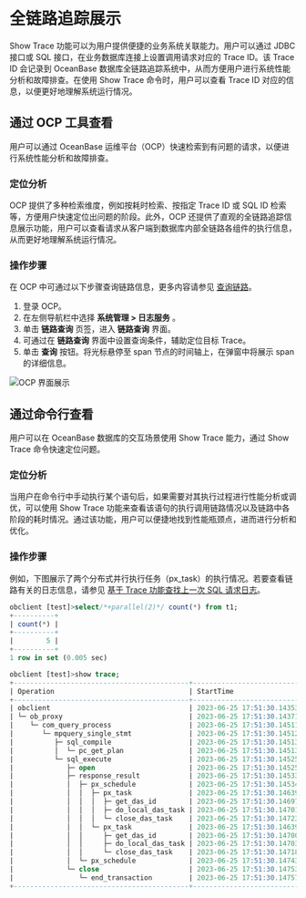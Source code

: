 # 全链路追踪展示

Show Trace 功能可以为用户提供便捷的业务系统关联能力。用户可以通过 JDBC 接口或 SQL 接口，在业务数据库连接上设置调用请求对应的 Trace ID。该 Trace ID 会记录到 OceanBase 数据库全链路追踪系统中，从而方便用户进行系统性能分析和故障排查。在使用 Show Trace 命令时，用户可以查看 Trace ID 对应的信息，以便更好地理解系统运行情况。

## 通过 OCP 工具查看

用户可以通过 OceanBase 运维平台（OCP）快速检索到有问题的请求，以便进行系统性能分析和故障排查。

### 定位分析

OCP 提供了多种检索维度，例如按耗时检索、按指定 Trace ID 或 SQL ID 检索等，方便用户快速定位出问题的阶段。此外，OCP 还提供了直观的全链路追踪信息展示功能，用户可以查看请求从客户端到数据库内部全链路各组件的执行信息，从而更好地理解系统运行情况。

### 操作步骤

在 OCP 中可通过以下步骤查询链路信息，更多内容请参见 [查询链路](https://www.oceanbase.com/docs/enterprise-oceanbase-ocp-cn-10000000002100810)。

1. 登录 OCP。
2. 在左侧导航栏中选择 **系统管理 > 日志服务** 。
3. 单击 **链路查询** 页签，进入 **链路查询** 界面。
4. 可通过在 **链路查询** 界面中设置查询条件，辅助定位目标 Trace。
5. 单击 **查询** 按钮。将光标悬停至 span 节点的时间轴上，在弹窗中将展示 span 的详细信息。

![OCP 界面展示](https://obbusiness-private.oss-cn-shanghai.aliyuncs.com/doc/img/ocp/%E9%93%BE%E8%B7%AF%E8%AF%A6%E6%83%851.png)

## 通过命令行查看

用户可以在 OceanBase 数据库的交互场景使用 Show Trace 能力，通过 Show Trace 命令快速定位问题。

### 定位分析

当用户在命令行中手动执行某个语句后，如果需要对其执行过程进行性能分析或调优，可以使用  Show Trace 功能来查看该语句的执行调用链路情况以及链路中各阶段的耗时情况。通过该功能，用户可以便捷地找到性能瓶颈点，进而进行分析和优化。

### 操作步骤

例如，下图展示了两个分布式并行执行任务（px_task）的执行情况。若要查看链路有关的日志信息，请参见 [基于 Trace 功能查找上一次 SQL 请求日志](https://www.oceanbase.com/docs/common-oceanbase-database-cn-10000000001702462)。

```sql
obclient [test]>select/*+parallel(2)*/ count(*) from t1;
+----------+
| count(*) |
+----------+
|        5 |
+----------+
1 row in set (0.005 sec)

obclient [test]>show trace;
+-------------------------------------------+----------------------------+------------+
| Operation                                 | StartTime                  | ElapseTime |
+-------------------------------------------+----------------------------+------------+
| obclient                                  | 2023-06-25 17:51:30.143537 | 4.667 ms   |
| └─ ob_proxy                               | 2023-06-25 17:51:30.143716 | 4.301 ms   |
|    └─ com_query_process                   | 2023-06-25 17:51:30.145119 | 2.527 ms   |
|       └─ mpquery_single_stmt              | 2023-06-25 17:51:30.145123 | 2.513 ms   |
|          ├─ sql_compile                   | 2023-06-25 17:51:30.145133 | 0.107 ms   |
|          │  └─ pc_get_plan                | 2023-06-25 17:51:30.145135 | 0.061 ms   |
|          └─ sql_execute                   | 2023-06-25 17:51:30.145252 | 2.350 ms   |
|             ├─ open                       | 2023-06-25 17:51:30.145252 | 0.073 ms   |
|             ├─ response_result            | 2023-06-25 17:51:30.145339 | 2.186 ms   |
|             │  ├─ px_schedule             | 2023-06-25 17:51:30.145342 | 1.245 ms   |
|             │  │  ├─ px_task              | 2023-06-25 17:51:30.146391 | 1.113 ms   |
|             │  │  │  ├─ get_das_id        | 2023-06-25 17:51:30.146979 | 0.001 ms   |
|             │  │  │  ├─ do_local_das_task | 2023-06-25 17:51:30.147012 | 0.050 ms   |
|             │  │  │  └─ close_das_task    | 2023-06-25 17:51:30.147237 | 0.014 ms   |
|             │  │  └─ px_task              | 2023-06-25 17:51:30.146399 | 0.868 ms   |
|             │  │     ├─ get_das_id        | 2023-06-25 17:51:30.147002 | 0.001 ms   |
|             │  │     ├─ do_local_das_task | 2023-06-25 17:51:30.147036 | 0.041 ms   |
|             │  │     └─ close_das_task    | 2023-06-25 17:51:30.147183 | 0.011 ms   |
|             │  └─ px_schedule             | 2023-06-25 17:51:30.147437 | 0.001 ms   |
|             └─ close                      | 2023-06-25 17:51:30.147536 | 0.049 ms   |
|                └─ end_transaction         | 2023-06-25 17:51:30.147571 | 0.002 ms   |
+-------------------------------------------+----------------------------+------------+
```

